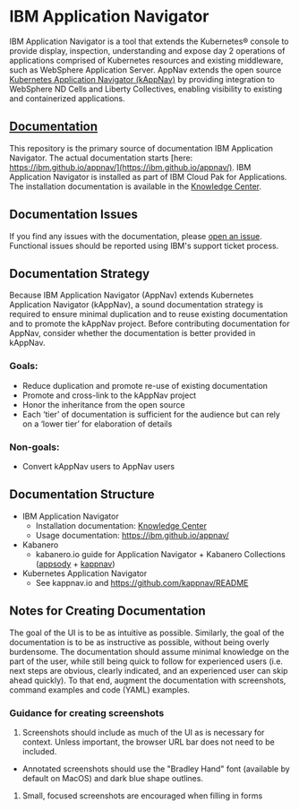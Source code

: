 # IBM Application Navigator

IBM Application Navigator is a tool that extends the Kubernetes® console to provide display, inspection, understanding and expose day 2 operations of applications comprised of Kubernetes resources and existing middleware, such as WebSphere Application Server. AppNav extends the open source [Kubernetes Application Navigator (kAppNav)](https://kappnav.io) by providing integration to WebSphere ND Cells and Liberty Collectives, enabling visibility to existing and containerized applications.

## [Documentation](https://ibm.github.io/appnav/)

This repository is the primary source of documentation IBM Application Navigator. The actual documentation starts [here: https://ibm.github.io/appnav/](https://ibm.github.io/appnav/). IBM Application Navigator is installed as part of IBM Cloud Pak for Applications.  The installation documentation is available in the [Knowledge Center](https://www.ibm.com/support/knowledgecenter/SSCSJL/install-icpa.html).

## Documentation Issues

If you find any issues with the documentation, please [open an issue](https://github.com/IBM/appnav/issues/new). Functional issues should be reported using IBM's support ticket process.

## Documentation Strategy

Because IBM Application Navigator (AppNav) extends Kubernetes Application Navigator (kAppNav),
a sound documentation strategy is required to ensure minimal duplication and to reuse existing documentation and to promote the kAppNav project.
Before contributing documentation for AppNav, consider whether the documentation is better provided in kAppNav.

### Goals:
- Reduce duplication and promote re-use of existing documentation
- Promote and cross-link to the kAppNav project
- Honor the inheritance from the open source
- Each ‘tier’ of documentation is sufficient for the audience but can rely on a ‘lower tier’ for elaboration of details

### Non-goals:
- Convert kAppNav users to AppNav users

## Documentation Structure
- IBM Application Navigator
  - Installation documentation: [Knowledge Center](https://www.ibm.com/support/knowledgecenter/SSCSJL/install-icpa.html)
  - Usage documentation: https://ibm.github.io/appnav/
- Kabanero
  - kabanero.io guide for Application Navigator + Kabanero Collections ([appsody](https://appsody.dev) + [kappnav](https://kappnav.io))
- Kubernetes Application Navigator
  - See kappnav.io and https://github.com/kappnav/README

## Notes for Creating Documentation

The goal of the UI is to be as intuitive as possible. Similarly, the goal of the documentation is to be as instructive as possible, without being overly burdensome. The documentation should assume minimal knowledge on the part of the user, while still being quick to follow for experienced users (i.e. next steps are obvious, clearly indicated, and an experienced user can skip ahead quickly). To that end, augment the documentation with screenshots, command examples and code (YAML) examples.

### Guidance for creating screenshots

1. Screenshots should include as much of the UI as is necessary for context. Unless important, the browser URL bar does not need to be included.
  * Annotated screenshots should use the "Bradley Hand" font (available by default on MacOS) and dark blue shape outlines.
1. Small, focused screenshots are encouraged when filling in forms

